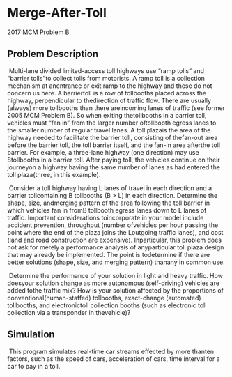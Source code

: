# Merge-After-Toll

2017 MCM Problem B

## Problem Description

​	Multi-lane divided limited-access toll highways use “ramp tolls” and “barrier tolls”to collect tolls from motorists. A ramp toll is a collection mechanism at anentrance or exit ramp to the highway and these do not concern us here. A barriertoll is a row of tollbooths placed across the highway, perpendicular to thedirection of traffic flow. There are usually (always) more tollbooths than there areincoming lanes of traffic (see former 2005 MCM Problem B). So when exiting thetollbooths in a barrier toll, vehicles must “fan in” from the larger number oftollbooth egress lanes to the smaller number of regular travel lanes. A toll plazais the area of the highway needed to facilitate the barrier toll, consisting of thefan-out area before the barrier toll, the toll barrier itself, and the fan-in area afterthe toll barrier. For example, a three-lane highway (one direction) may use 8tollbooths in a barrier toll. After paying toll, the vehicles continue on their journeyon a highway having the same number of lanes as had entered the toll plaza(three, in this example).

​	Consider a toll highway having L lanes of travel in each direction and a barrier tollcontaining B tollbooths (B > L) in each direction. Determine the shape, size, andmerging pattern of the area following the toll barrier in which vehicles fan in fromB tollbooth egress lanes down to L lanes of traffic. Important considerations toincorporate in your model include accident prevention, throughput (number ofvehicles per hour passing the point where the end of the plaza joins the Loutgoing traffic lanes), and cost (land and road construction are expensive). Inparticular, this problem does not ask for merely a performance analysis of anyparticular toll plaza design that may already be implemented. The point is todetermine if there are better solutions (shape, size, and merging pattern) thanany in common use.

​	Determine the performance of your solution in light and heavy traffic. How doesyour solution change as more autonomous (self-driving) vehicles are added tothe traffic mix? How is your solution affected by the proportions of conventional(human-staffed) tollbooths, exact-change (automated) tollbooths, and electronictoll collection booths (such as electronic toll collection via a transponder in thevehicle)?

## Simulation

​	This program simulates real-time car streams effected by more thanten factors, such as the speed of cars, acceleration of cars, time interval for a car to pay in a toll.